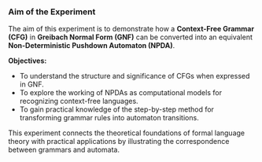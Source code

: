 ### Aim of the Experiment  

The aim of this experiment is to demonstrate how a **Context-Free Grammar (CFG)** in **Greibach Normal Form (GNF)** can be converted into an equivalent **Non-Deterministic Pushdown Automaton (NPDA)**.  

**Objectives:**  
- To understand the structure and significance of CFGs when expressed in GNF.  
- To explore the working of NPDAs as computational models for recognizing context-free languages.  
- To gain practical knowledge of the step-by-step method for transforming grammar rules into automaton transitions.  

This experiment connects the theoretical foundations of formal language theory with practical applications by illustrating the correspondence between grammars and automata.  
